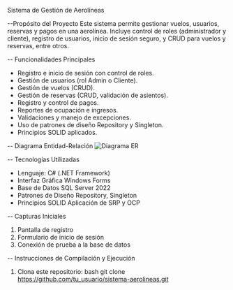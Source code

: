 Sistema de Gestión de Aerolíneas

--Propósito del Proyecto
Este sistema permite gestionar vuelos, usuarios, reservas y pagos en una aerolínea. Incluye control de roles (administrador y cliente), registro de usuarios, inicio de sesión seguro, y CRUD para vuelos y reservas, entre otros.

-- Funcionalidades Principales
- Registro e inicio de sesión con control de roles.
- Gestión de usuarios (rol Admin o Cliente).
- Gestión de vuelos (CRUD).
- Gestión de reservas (CRUD, validación de asientos).
- Registro y control de pagos.
- Reportes de ocupación e ingresos.
- Validaciones y manejo de excepciones.
- Uso de patrones de diseño Repository y Singleton.
- Principios SOLID aplicados.

-- Diagrama Entidad-Relación
![Diagrama ER](ruta/a/la/imagen.png)

-- Tecnologías Utilizadas
- Lenguaje: C# (.NET Framework)
- Interfaz Gráfica Windows Forms
- Base de Datos SQL Server 2022
- Patrones de Diseño Repository, Singleton
- Principios SOLID Aplicación de SRP y OCP

-- Capturas Iniciales
1. Pantalla de registro
2. Formulario de inicio de sesión
3. Conexión de prueba a la base de datos

-- Instrucciones de Compilación y Ejecución

1. Clona este repositorio:
   bash
   git clone https://github.com/tu_usuario/sistema-aerolineas.git
